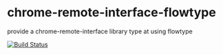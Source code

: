 # chrome-remote-interface-flowtype
provide a chrome-remote-interface library type at using flowtype

[![Build Status](https://travis-ci.org/teitei-tk/chrome-remote-interface-flowtype.svg?branch=master)](https://travis-ci.org/teitei-tk/chrome-remote-interface-flowtype)
